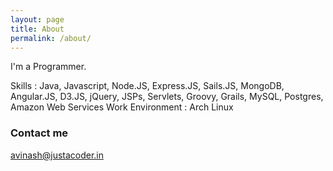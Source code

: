 ```yaml
---
layout: page
title: About
permalink: /about/
---
```


I'm a Programmer.

Skills : Java, Javascript, Node.JS, Express.JS, Sails.JS, MongoDB, Angular.JS, D3.JS, jQuery, JSPs, Servlets, Groovy, Grails, MySQL, Postgres, Amazon Web Services
Work Environment : Arch Linux

### Contact me

[avinash@justacoder.in](avinash@justacoder.in)
